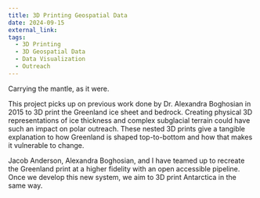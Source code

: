 ```yaml
---
title: 3D Printing Geospatial Data
date: 2024-09-15
external_link: 
tags:
  - 3D Printing
  - 3D Geospatial Data
  - Data Visualization
  - Outreach
---
```


Carrying the mantle, as it were.

This project picks up on previous work done by Dr. Alexandra Boghosian in 2015 to 3D print the Greenland ice sheet and bedrock. Creating physical 3D representations of ice thickness and complex subglacial terrain could have such an impact on polar outreach. These nested 3D prints give a tangible explanation to how Greenland is shaped top-to-bottom and how that makes it vulnerable to change.

Jacob Anderson, Alexandra Boghosian, and I have teamed up to recreate the Greenland print at a higher fidelity with an open accessible pipeline. Once we develop this new system, we aim to 3D print Antarctica in the same way. 

<!--more-->

